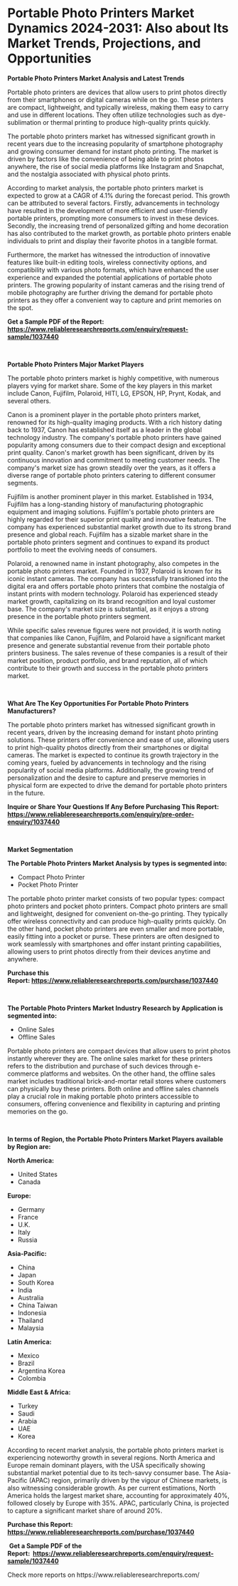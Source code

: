 <p><h1>Portable Photo Printers Market Dynamics 2024-2031: Also about Its Market Trends, Projections, and Opportunities</h1></p><p><strong>Portable Photo Printers Market Analysis and Latest Trends</strong></p>
<p><p>Portable photo printers are devices that allow users to print photos directly from their smartphones or digital cameras while on the go. These printers are compact, lightweight, and typically wireless, making them easy to carry and use in different locations. They often utilize technologies such as dye-sublimation or thermal printing to produce high-quality prints quickly.</p><p>The portable photo printers market has witnessed significant growth in recent years due to the increasing popularity of smartphone photography and growing consumer demand for instant photo printing. The market is driven by factors like the convenience of being able to print photos anywhere, the rise of social media platforms like Instagram and Snapchat, and the nostalgia associated with physical photo prints.</p><p>According to market analysis, the portable photo printers market is expected to grow at a CAGR of 4.1% during the forecast period. This growth can be attributed to several factors. Firstly, advancements in technology have resulted in the development of more efficient and user-friendly portable printers, prompting more consumers to invest in these devices. Secondly, the increasing trend of personalized gifting and home decoration has also contributed to the market growth, as portable photo printers enable individuals to print and display their favorite photos in a tangible format.</p><p>Furthermore, the market has witnessed the introduction of innovative features like built-in editing tools, wireless connectivity options, and compatibility with various photo formats, which have enhanced the user experience and expanded the potential applications of portable photo printers. The growing popularity of instant cameras and the rising trend of mobile photography are further driving the demand for portable photo printers as they offer a convenient way to capture and print memories on the spot.</p></p>
<p><strong>Get a Sample PDF of the Report:&nbsp; <a href="https://www.reliableresearchreports.com/enquiry/request-sample/1037440">https://www.reliableresearchreports.com/enquiry/request-sample/1037440</a></strong></p>
<p>&nbsp;</p>
<p><strong>Portable Photo Printers Major Market Players</strong></p>
<p><p>The portable photo printers market is highly competitive, with numerous players vying for market share. Some of the key players in this market include Canon, Fujifilm, Polaroid, HITI, LG, EPSON, HP, Prynt, Kodak, and several others.</p><p>Canon is a prominent player in the portable photo printers market, renowned for its high-quality imaging products. With a rich history dating back to 1937, Canon has established itself as a leader in the global technology industry. The company's portable photo printers have gained popularity among consumers due to their compact design and exceptional print quality. Canon's market growth has been significant, driven by its continuous innovation and commitment to meeting customer needs. The company's market size has grown steadily over the years, as it offers a diverse range of portable photo printers catering to different consumer segments.</p><p>Fujifilm is another prominent player in this market. Established in 1934, Fujifilm has a long-standing history of manufacturing photographic equipment and imaging solutions. Fujifilm's portable photo printers are highly regarded for their superior print quality and innovative features. The company has experienced substantial market growth due to its strong brand presence and global reach. Fujifilm has a sizable market share in the portable photo printers segment and continues to expand its product portfolio to meet the evolving needs of consumers.</p><p>Polaroid, a renowned name in instant photography, also competes in the portable photo printers market. Founded in 1937, Polaroid is known for its iconic instant cameras. The company has successfully transitioned into the digital era and offers portable photo printers that combine the nostalgia of instant prints with modern technology. Polaroid has experienced steady market growth, capitalizing on its brand recognition and loyal customer base. The company's market size is substantial, as it enjoys a strong presence in the portable photo printers segment.</p><p>While specific sales revenue figures were not provided, it is worth noting that companies like Canon, Fujifilm, and Polaroid have a significant market presence and generate substantial revenue from their portable photo printers business. The sales revenue of these companies is a result of their market position, product portfolio, and brand reputation, all of which contribute to their growth and success in the portable photo printers market.</p></p>
<p>&nbsp;</p>
<p><strong>What Are The Key Opportunities For Portable Photo Printers Manufacturers?</strong></p>
<p><p>The portable photo printers market has witnessed significant growth in recent years, driven by the increasing demand for instant photo printing solutions. These printers offer convenience and ease of use, allowing users to print high-quality photos directly from their smartphones or digital cameras. The market is expected to continue its growth trajectory in the coming years, fueled by advancements in technology and the rising popularity of social media platforms. Additionally, the growing trend of personalization and the desire to capture and preserve memories in physical form are expected to drive the demand for portable photo printers in the future.</p></p>
<p><strong>Inquire or Share Your Questions If Any Before Purchasing This Report: <a href="https://www.reliableresearchreports.com/enquiry/pre-order-enquiry/1037440">https://www.reliableresearchreports.com/enquiry/pre-order-enquiry/1037440</a></strong></p>
<p>&nbsp;</p>
<p><strong>Market Segmentation</strong></p>
<p><strong>The Portable Photo Printers Market Analysis by types is segmented into:</strong></p>
<p><ul><li>Compact Photo Printer</li><li>Pocket Photo Printer</li></ul></p>
<p><p>The portable photo printer market consists of two popular types: compact photo printers and pocket photo printers. Compact photo printers are small and lightweight, designed for convenient on-the-go printing. They typically offer wireless connectivity and can produce high-quality prints quickly. On the other hand, pocket photo printers are even smaller and more portable, easily fitting into a pocket or purse. These printers are often designed to work seamlessly with smartphones and offer instant printing capabilities, allowing users to print photos directly from their devices anytime and anywhere.</p></p>
<p><strong>Purchase this Report:&nbsp;<a href="https://www.reliableresearchreports.com/purchase/1037440">https://www.reliableresearchreports.com/purchase/1037440</a></strong></p>
<p>&nbsp;</p>
<p><strong>The Portable Photo Printers Market Industry Research by Application is segmented into:</strong></p>
<p><ul><li>Online Sales</li><li>Offline Sales</li></ul></p>
<p><p>Portable photo printers are compact devices that allow users to print photos instantly wherever they are. The online sales market for these printers refers to the distribution and purchase of such devices through e-commerce platforms and websites. On the other hand, the offline sales market includes traditional brick-and-mortar retail stores where customers can physically buy these printers. Both online and offline sales channels play a crucial role in making portable photo printers accessible to consumers, offering convenience and flexibility in capturing and printing memories on the go.</p></p>
<p>&nbsp;</p>
<p><strong>In terms of Region, the Portable Photo Printers Market Players available by Region are:</strong></p>
<p>
    <p> <strong> North America: </strong>
        <ul>
            <li>United States</li>
            <li>Canada</li>
        </ul>
        </p> 
    <p> <strong> Europe: </strong>
        <ul>
            <li>Germany</li>
            <li>France</li>
            <li>U.K.</li>
            <li>Italy</li>
            <li>Russia</li>
        </ul>
        </p> 
    <p> <strong> Asia-Pacific: </strong>
        <ul>
            <li>China</li>
            <li>Japan</li>
            <li>South Korea</li>
            <li>India</li>
            <li>Australia</li>
            <li>China Taiwan</li>
            <li>Indonesia</li>
            <li>Thailand</li>
            <li>Malaysia</li>
        </ul>
        </p> 
    <p> <strong> Latin America: </strong>
        <ul>
            <li>Mexico</li>
            <li>Brazil</li>
            <li>Argentina Korea</li>
            <li>Colombia</li>
        </ul>
        </p> 
    <p> <strong> Middle East & Africa: </strong>
        <ul>
            <li>Turkey</li>
            <li>Saudi</li>
            <li>Arabia</li>
            <li>UAE</li>
            <li>Korea</li>
        </ul>
    </p>
    </p>
<p><p>According to recent market analysis, the portable photo printers market is experiencing noteworthy growth in several regions. North America and Europe remain dominant players, with the USA specifically showing substantial market potential due to its tech-savvy consumer base. The Asia-Pacific (APAC) region, primarily driven by the vigour of Chinese markets, is also witnessing considerable growth. As per current estimations, North America holds the largest market share, accounting for approximately 40%, followed closely by Europe with 35%. APAC, particularly China, is projected to capture a significant market share of around 20%.</p></p>
<p><strong>Purchase this Report: <a href="https://www.reliableresearchreports.com/purchase/1037440">https://www.reliableresearchreports.com/purchase/1037440</a></strong></p>
<p>&nbsp;<strong>Get a Sample PDF of the Report:&nbsp;&nbsp;<a href="https://www.reliableresearchreports.com/enquiry/request-sample/1037440">https://www.reliableresearchreports.com/enquiry/request-sample/1037440</a></strong></p>
<p><strong></strong></p>
<p>Check more reports on https://www.reliableresearchreports.com/</p>